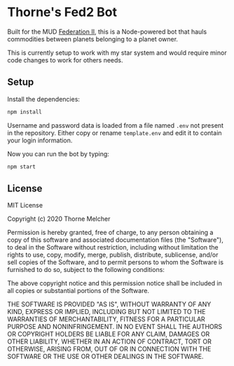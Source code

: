 # Thorne's Fed2 Bot

Built for the MUD [Federation II](https://federation2.com), this is a Node-powered bot that hauls commodities between planets belonging to a planet owner.

This is currently setup to work with my star system and would require minor code changes to work for others needs.

## Setup

Install the dependencies:

```bash
npm install
```

Username and password data is loaded from a file named ```.env``` not present in the repository. Either copy or rename ```template.env``` and edit it to contain your login information.

Now you can run the bot by typing:

```bash
npm start
```

## License

MIT License

Copyright (c) 2020 Thorne Melcher

Permission is hereby granted, free of charge, to any person obtaining a copy
of this software and associated documentation files (the "Software"), to deal
in the Software without restriction, including without limitation the rights
to use, copy, modify, merge, publish, distribute, sublicense, and/or sell
copies of the Software, and to permit persons to whom the Software is
furnished to do so, subject to the following conditions:

The above copyright notice and this permission notice shall be included in all
copies or substantial portions of the Software.

THE SOFTWARE IS PROVIDED "AS IS", WITHOUT WARRANTY OF ANY KIND, EXPRESS OR
IMPLIED, INCLUDING BUT NOT LIMITED TO THE WARRANTIES OF MERCHANTABILITY,
FITNESS FOR A PARTICULAR PURPOSE AND NONINFRINGEMENT. IN NO EVENT SHALL THE
AUTHORS OR COPYRIGHT HOLDERS BE LIABLE FOR ANY CLAIM, DAMAGES OR OTHER
LIABILITY, WHETHER IN AN ACTION OF CONTRACT, TORT OR OTHERWISE, ARISING FROM,
OUT OF OR IN CONNECTION WITH THE SOFTWARE OR THE USE OR OTHER DEALINGS IN THE
SOFTWARE.
